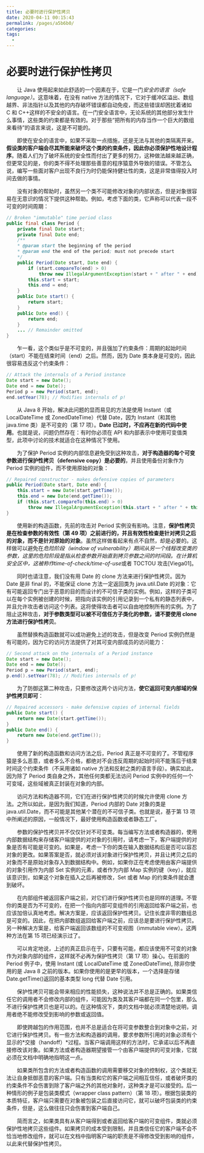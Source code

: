 ```yaml
---
title: 必要时进行保护性拷贝
date: 2020-04-11 00:15:43
permalink: /pages/a5b6b0/
categories:
tags:
  - 
---
```

# 必要时进行保护性拷贝

&emsp;&emsp;让 Java 使用起来如此舒适的一个因素在于，它是一门*安全的语言（safe language）*。这意味着，在没有 native 方法的情况下，它对于缓冲区溢出、数组越界、非法指针以及其他的内存破坏错误都自动免疫，而这些错误却困扰着诸如 C 和 C++这样的不安全的语言。在一门安全语言中，无论系统的其他部分发生什么事情，这些类的约束都是有效的。对于那些“把所有的内存当作一个巨大的数组来看待”的语言来说，这是不可能的。

&emsp;&emsp;即使在安全的语言中，如果不采取一点措施，还是无法与其他的类隔离开来。**假设类的客户端会尽其所能来破坏这个类的约束条件，因此你必须保护性地设计程序**。随着人们为了破坏系统的安全性而付出了更多的努力，这种做法越来越正确，但更常见的是，你的类不得不处理那些善意的程序猿意外导致的错误。不管怎么说，编写一些面对客户出现不良行为时仍能保持健壮性的类，这是非常值得投入时间去做的事情。

&emsp;&emsp;没有对象的帮助时，虽然另一个类不可能修改对象的内部状态，但是对象很容易在无意识的情况下提供这种帮助。例如，考虑下面的类，它声称可以代表一段不可变的时间周期：

```java
// Broken "immutable" time period class
public final class Period {
    private final Date start;
    private final Date end;
    /**
    * @param start the beginning of the period
    * @param end the end of the period; must not precede start
    */
    public Period(Date start, Date end) {
        if (start.compareTo(end) > 0)
            throw new IllegalArgumentException(start + " after " + end);
        this.start = start;
        this.end = end;
    }
    public Date start() {
        return start;
    }
    public Date end() {
        return end;
    }
    ... // Remainder omitted
}
```

&emsp;&emsp;乍一看，这个类似乎是不可变的，并且强加了约束条件：周期的起始时间（start）不能在结束时间（end）之后。然而，因为 Date 类本身是可变的，因此很容易违反这个约束条件：

```java
// Attack the internals of a Period instance
Date start = new Date();
Date end = new Date();
Period p = new Period(start, end);
end.setYear(78); // Modifies internals of p!
```

&emsp;&emsp;从 Java 8 开始，解决此问题的显而易见的方法是使用 Instant（或 LocalDateTime 或 ZonedDateTime）代替 Date，因为 Instant（和其他 java.time 类）是不可变的（第 17 项）。**Date 已过时，不应再在新的代码中使用**。也就是说，问题仍然存在：有时你必须在 API 和内部表示中使用可变值类型，此项中讨论的技术就适合在这种情况下使用。

&emsp;&emsp;为了保护 Period 实例的内部信息避免受到这种攻击，**对于构造器的每个可变参数进行保护性拷贝（defensive copy）是必要的**，并且使用备份对象作为 Period 实例的组件，而不使用原始的对象：

```java
// Repaired constructor - makes defensive copies of parameters
public Period(Date start, Date end) {
    this.start = new Date(start.getTime());
    this.end = new Date(end.getTime());
    if (this.start.compareTo(this.end) > 0)
        throw new IllegalArgumentException(this.start + " after " + this.end);
}
```

&emsp;&emsp;使用新的构造函数，先前的攻击对 Period 实例没有影响。注意，**保护性拷贝是在检查参数的有效性（第 49 项）之前进行的，并且有效性检查是针对拷贝之后的对象，而不是针对原始的对象**。虽然这样做看起来有点不自然，却是必要的。这样做可以避免在*危险阶段（window of vulnerability）*期间从另一个线程改变类的参数，这里的危险阶段是指从检查参数开始直到拷贝参数之间的时间段。在计算机安全区中，这被称作*time-of-check/time-of-use*或者 TOCTOU 攻击\[Viega01\]。

&emsp;&emsp;同时也请注意，我们没有用 Date 的 clone 方法来进行保护性拷贝。因为 Date 是非 final 的，不能保证 clone 方法一定返回类为 java.util.Date 的对象：它有可能返回专门出于恶意的目的而设计的不可信子类的实例。例如，这样的子类可以在每个实例被创建的时候，把指向该实例的引用记录到一个私有的静态列表中，并且允许攻击者访问这个列表。这将使得攻击者可以自由地控制所有的实例。为了阻止这种攻击，**对于参数类型可以被不可信任方子类化的参数，请不要使用 clone 方法进行保护性拷贝**。

&emsp;&emsp;虽然替换构造函数就可以成功避免上述的攻击，但是改变 Period 实例仍然是有可能的，因为它的访问方法提供了对其可变内部成员的访问能力：

```java
// Second attack on the internals of a Period instance
Date start = new Date();
Date end = new Date();
Period p = new Period(start, end);
p.end().setYear(78); // Modifies internals of p!
```

&emsp;&emsp;为了防御这第二种攻击，只要修改这两个访问方法，**使它返回可变内部域的保护性拷贝即可**：

```java
// Repaired accessors - make defensive copies of internal fields
public Date start() {
    return new Date(start.getTime());
}
public Date end() {
    return new Date(end.getTime());
}
```

&emsp;&emsp;使用了新的构造函数和访问方法之后，Period 真正是不可变的了。不管程序猿是多么恶意，或者多么不合格，都绝对不会违反周期的起始时间不能落后于结束时间这个约束条件（不采用诸如 native 方法和反射之类的语言手段）。确实如此，因为除了 Period 类自身之外，其他任何类都无法访问 Period 实例中的任何一个可变域，这些域被真正封装在对象的内部。

&emsp;&emsp;访问方法和构造器不同，它们在进行保护性拷贝的时候允许使用 clone 方法。之所以如此，是因为我们知道，Period 内部的 Date 对象的类是 java.util.Date，而不可能是其他某个潜在的不可信子类。也就是说，基于第 13 项中所阐述的原因，一般情况下，最好使用构造函数或者静态工厂。

&emsp;&emsp;参数的保护性拷贝并不仅仅针对不可变类。每当编写方法或者构造器的，使用内部数据结构来存储客户端提供的对对象的引用时，请考虑一下，客户端提供的对象是否有可能是可变的。如果是，考虑一下你的类在输入数据结构后是否可以容忍对象的更改。如果答案是否，就必须对该对象进行保护性拷贝，并且让拷贝之后的对象而不是原始对象存入到数据结构中。例如，如果你正在考虑使用由客户端提供的对象引用作为内部 Set 实例的元素，或者作为内部 Map 实例的键（key），就应该意识到，如果这个对象在插入之后再被修改，Set 或者 Map 的约束条件就会遭到破坏。

&emsp;&emsp;在内部组件被返回客户端之前，对它们进行保护性拷贝也是同样的道理。不管你的类是否为不可变的，在把一个指向内部可变组件的引用返回给客户端之前，也应该加倍认真地考虑。解决方案是，应该返回保护性拷贝。记住长度非零的数组总是可变的。因此，在把内部数组返回给客户端之前，应该总是要进行保护性拷贝。另一种解决方案是，给客户端返回该数组的不可变视图（immutable view）。这两种方法在第 15 项已经演示过了。

&emsp;&emsp;可以肯定地说，上述的真正启示在于，只要有可能，都应该使用不可变的对象作为对象内部的组件，这样就不必再为保护性拷贝（第 17 项）操心。在前面的 Period 例子中，使用 Instant (或 LocalDateTime 或 ZonedDateTime), 除非你使用的是 Java 8 之前的版本。如果你使用的是更早的版本，一个选择是存储 Date.getTime()返回的基本类型 long 代替 Date 引用。

&emsp;&emsp;保护性拷贝可能会带来相应的性能损失，这种说法并不总是正确的。如果类信任它的调用者不会修改内部的组件，可能因为类及其客户端都在同一个包里，那么不进行保护性拷贝也是可以的。在这种情况下，类的文档中就必须清楚地说明，调用者绝不能修改受到影响的参数或返回值。

&emsp;&emsp;即使跨越包的作用范围，也并不总是适合在将可变参数整合到对象中之前，对它进行保护性拷贝。有一些方法和构造器的调用，要求参数所引用的对象必须有个显示的*交接（handoff）*过程。当客户端调用这样的方法时，它承诺以后不再直接修改该对象。如果方法或者构造器期望接管一个由客户端提供的可变对象，它就必须在文档中明确地指明这一点。

&emsp;&emsp;如果类所包含的方法或者构造函数的调用需要移交对象的控制权，这个类就无法让自身抵御恶意的客户端。只有当类和它的客户端之间相互信任，或者破坏类的约束条件不会伤害到除了客户端之外的其他对象时，这种类才是可以接受的。后一种情形的例子是包装类模式（wrapper class pattern）（第 18 项）。根据包装类的本质特征，客户端只需要在对象被包装之后直接访问它，就可以破坏包装类的约束条件，但是，这么做往往只会伤害到客户端自己。

&emsp;&emsp;简而言之，如果类具有从客户端得到或者返回给客户端的可变组件，类就必须保护性地拷贝这些组件。如果拷贝的成本受到限制，并且类信任它的客户端不会不恰当地修改组件，就可以在文档中指明客户端的职责是不得修改受到影响的组件，以此来代替保护性拷贝。
